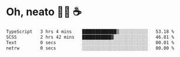 # Oh, neato 🧑‍💻 ☕

<!--START_SECTION:waka-->

```txt
TypeScript   3 hrs 4 mins    █████████████▒░░░░░░░░░░░   53.18 %
SCSS         2 hrs 42 mins   ███████████▓░░░░░░░░░░░░░   46.81 %
Text         0 secs          ░░░░░░░░░░░░░░░░░░░░░░░░░   00.01 %
netrw        0 secs          ░░░░░░░░░░░░░░░░░░░░░░░░░   00.00 %
```

<!--END_SECTION:waka-->
